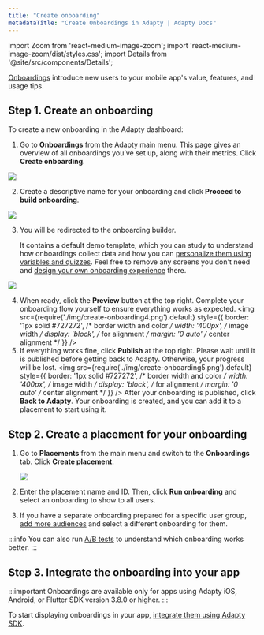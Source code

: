 ```yaml
---
title: "Create onboarding"
metadataTitle: "Create Onboardings in Adapty | Adapty Docs"
---
```


import Zoom from 'react-medium-image-zoom';
import 'react-medium-image-zoom/dist/styles.css';
import Details from '@site/src/components/Details';

[Onboardings](onboardings.md) introduce new users to your mobile app's value, features, and usage tips.

## Step 1. Create an onboarding

To create a new onboarding in the Adapty dashboard:

1. Go to **Onboardings** from the Adapty main menu. This page gives an overview of all onboardings you’ve set up, along with their metrics. Click **Create onboarding**.

<Zoom>
  <img src={require('./img/create-onboarding1.png').default}
  style={{
    border: '1px solid #727272', /* border width and color */
    width: '700px', /* image width */
    display: 'block', /* for alignment */
    margin: '0 auto' /* center alignment */
  }}
/>
</Zoom>

2. Create a descriptive name for your onboarding and click **Proceed to build onboarding**.

<Zoom>
  <img src={require('./img/create-onboarding2.png').default}
  style={{
    border: '1px solid #727272', /* border width and color */
    width: '400px', /* image width */
    display: 'block', /* for alignment */
    margin: '0 auto' /* center alignment */
  }}
/>
</Zoom>

3. You will be redirected to the onboarding builder. 
   
   It contains a default demo template, which you can study to understand how onboardings collect data and how you can [personalize them using variables and quizzes](onboarding-user-engagement.md). Feel free to remove any screens you don't need and [design your own onboarding experience](design-onboarding.md) there.

<Zoom>
  <img src={require('./img/create-onboarding3.png').default}
  style={{
    border: '1px solid #727272', /* border width and color */
    width: '700px', /* image width */
    display: 'block', /* for alignment */
    margin: '0 auto' /* center alignment */
  }}
/>
</Zoom>

4. When ready, click the **Preview** button at the top right. Complete your onboarding flow yourself to ensure everything works as expected.
   <Zoom>
   <img src={require('./img/create-onboarding4.png').default}
   style={{
   border: '1px solid #727272', /* border width and color */
   width: '400px', /* image width */
   display: 'block', /* for alignment */
   margin: '0 auto' /* center alignment */
   }}
   />
   </Zoom>
5. If everything works fine, click **Publish** at the top right. Please wait until it is published before getting back to Adapty. Otherwise, your progress will be lost.
   <Zoom>
   <img src={require('./img/create-onboarding5.png').default}
   style={{
   border: '1px solid #727272', /* border width and color */
   width: '400px', /* image width */
   display: 'block', /* for alignment */
   margin: '0 auto' /* center alignment */
   }}
   />
   </Zoom>
After your onboarding is published, click **Back to Adapty**. Your onboarding is created, and you can add it to a placement to start using it.

## Step 2. Create a placement for your onboarding

1. Go to **Placements** from the main menu and switch to the **Onboardings** tab. Click **Create placement**.

   <Zoom>
   <img src={require('./img/create-onboarding6.png').default}
   style={{
   border: '1px solid #727272', /* border width and color */
   width: '400px', /* image width */
   display: 'block', /* for alignment */
   margin: '0 auto' /* center alignment */
   }}
   />
   </Zoom>

2. Enter the placement name and ID. Then, click **Run onboarding** and select an onboarding to show to all users.
3. If you have a separate onboarding prepared for a specific user group, [add more audiences](https://adapty.io/docs/audience) and select a different onboarding for them.

:::info
You can also run [A/B tests](ab-tests.md) to understand which onboarding works better.
:::

## Step 3. Integrate the onboarding into your app

:::important
Onboardings are available only for apps using Adapty iOS, Android, or Flutter SDK version 3.8.0 or higher.
:::

To start displaying onboardings in your app, [integrate them using Adapty SDK](onboarding-sdk.md).

